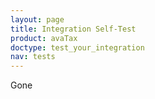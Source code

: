 ```yaml
---
layout: page
title: Integration Self-Test
product: avaTax
doctype: test_your_integration
nav: tests
---
```


Gone
